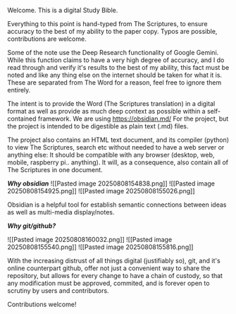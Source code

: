 Welcome. This is a digital Study Bible. 

Everything to this point is hand-typed from The Scriptures, to ensure accuracy to the best of my ability to the paper copy. Typos are possible, contributions are welcome.

Some of the note use the Deep Research functionality of Google Gemini. While this function claims to have a very high degree of accuracy, and I do read through and verify it's results to the best of my ability, this fact must be noted and like any thing else on the internet should be taken for what it is. These are separated from The Word for a reason, feel free to ignore them entirely.

The intent is to provide the Word (The Scriptures translation) in a digital format as well as provide as much deep context as possible within a self-contained framework. We are using https://obsidian.md/ For the project, but the project is intended to be digestible as plain text (.md) files.

The project also contains an HTML text document, and its compiler (python) to view The Scriptures, search etc without needed to have a web server or anything else: It should be compatible with any browser (desktop, web, mobile, raspberry pi.. anything). It will, as a consequence, also contain all of The Scriptures in one document.

***Why obsidian***
![[Pasted image 20250808154838.png]]
![[Pasted image 20250808154925.png]]
![[Pasted image 20250808155026.png]]

Obsidian is a helpful tool for establish semantic connections between ideas as well as multi-media display/notes.

***Why git/github?***


![[Pasted image 20250808160032.png]]
![[Pasted image 20250808155540.png]]
![[Pasted image 20250808155816.png]]

With the increasing distrust of all things digital (justifiably so), git, and it's online counterpart github, offer not just a convenient way to share the repository, but allows for every change to have a chain of custody, so that any modification must be approved, commited, and is forever open to scrutiny by users and contributors.

Contributions welcome!